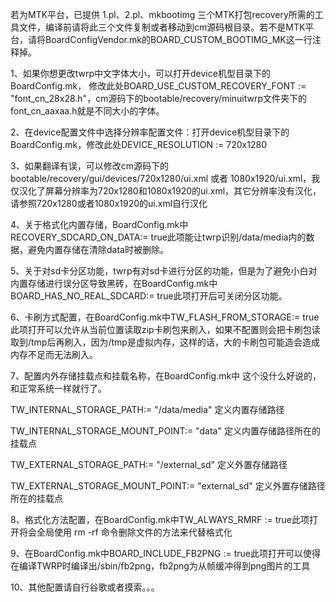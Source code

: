 若为MTK平台，已提供 1.pl、2.pl、mkbootimg 三个MTK打包recovery所需的工具文件，编译前请将此三个文件复制或者移动到cm源码根目录。若不是MTK平台，请将BoardConfigVendor.mk的BOARD_CUSTOM_BOOTIMG_MK这一行注释掉。

1、如果你想更改twrp中文字体大小，可以打开device机型目录下的BoardConfig.mk，
修改此处BOARD_USE_CUSTOM_RECOVERY_FONT := \"font_cn_28x28.h\"，cm源码下的bootable/recovery/minuitwrp文件夹下的font_cn_aaxaa.h就是不同大小的字体。

 
2、在device配置文件中选择分辨率配置文件：打开device机型目录下的BoardConfig.mk，修改此处DEVICE_RESOLUTION := 720x1280

 
3、如果翻译有误，可以修改cm源码下的bootable/recovery/gui/devices/720x1280/ui.xml 或者 1080x1920/ui.xml，我仅汉化了屏幕分辨率为720x1280和1080x1920的ui.xml，其它分辨率没有汉化，请参照720x1280或者1080x1920的ui.xml自行汉化


4、关于格式化内置存储，BoardConfig.mk中RECOVERY_SDCARD_ON_DATA:= true此项能让twrp识别/data/media内的数据，避免内置存储在清除data时被删除。


5、关于对sd卡分区功能，twrp有对sd卡进行分区的功能，但是为了避免小白对内置存储进行误分区导致黑砖，在BoardConfig.mk中BOARD_HAS_NO_REAL_SDCARD:= true此项打开后可关闭分区功能。


6、卡刷方式配置，在BoardConfig.mk中TW_FLASH_FROM_STORAGE:= true此项打开可以允许从当前位置读取zip卡刷包来刷入，如果不配置则会把卡刷包读取到/tmp后再刷入，因为/tmp是虚拟内存，这样的话，大的卡刷包可能造会造成内存不足而无法刷入。


7、配置内外存储挂载点和挂载名称，在BoardConfig.mk中
这个没什么好说的，和正常系统一样就行了。

TW_INTERNAL_STORAGE_PATH:= "/data/media"		定义内置存储路径

TW_INTERNAL_STORAGE_MOUNT_POINT:= "data"		定义内置存储路径所在的挂载点

TW_EXTERNAL_STORAGE_PATH:= "/external_sd"		定义外置存储路径

TW_EXTERNAL_STORAGE_MOUNT_POINT:= "external_sd"		定义外置存储路径所在的挂载点


8、格式化方法配置，在BoardConfig.mk中TW_ALWAYS_RMRF := true此项打开将会全局使用 rm -rf 命令删除文件的方法来代替格式化


9、在BoardConfig.mk中BOARD_INCLUDE_FB2PNG := true此项打开可以使得在编译TWRP时编译出/sbin/fb2png，fb2png为从帧缓冲得到png图片的工具


10、其他配置请自行谷歌或者摸索。。。
